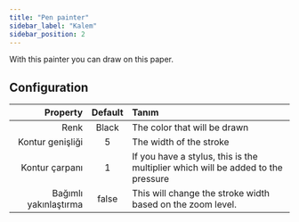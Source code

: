 ```yaml
---
title: "Pen painter"
sidebar_label: "Kalem"
sidebar_position: 2
---
```



With this painter you can draw on this paper.

## Configuration

|              Property | Default | Tanım                                                                            |
| ---------------------:|:-------:|:-------------------------------------------------------------------------------- |
|                  Renk |  Black  | The color that will be drawn                                                     |
|      Kontur genişliği |    5    | The width of the stroke                                                          |
|        Kontur çarpanı |    1    | If you have a stylus, this is the multiplier which will be added to the pressure |
| Bağımlı yakınlaştırma |  false  | This will change the stroke width based on the zoom level.                       |
